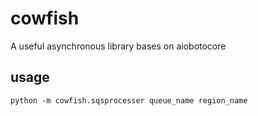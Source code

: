 # cowfish
A useful asynchronous library bases on aiobotocore

## usage

~~~
python -m cowfish.sqsprocesser queue_name region_name
~~~
